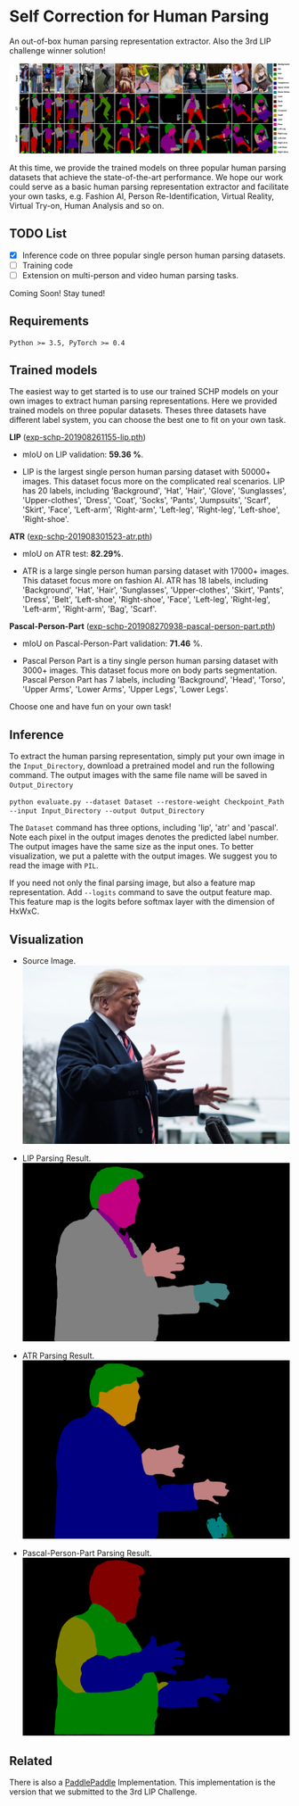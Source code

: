 # Self Correction for Human Parsing

An out-of-box human parsing representation extractor. Also the 3rd LIP challenge winner solution!

![lip-visualization](./img/lip-visualization.jpg)

At this time, we provide the trained models on three popular human parsing datasets that achieve the state-of-the-art performance. We hope our work could serve as a basic human parsing representation extractor and facilitate your own tasks, e.g. Fashion AI, Person Re-Identification, Virtual Reality, Virtual Try-on, Human Analysis and so on.

## TODO List

- [x] Inference code on three popular single person human parsing datasets.
- [ ] Training code
- [ ] Extension on multi-person and video human parsing tasks.

Coming Soon! Stay tuned!

## Requirements

```
Python >= 3.5, PyTorch >= 0.4
```

## Trained models

The easiest way to get started is to use our trained SCHP models on your own images to extract human parsing representations. Here we provided trained models on three popular datasets. Theses three datasets have different label system, you can choose the best one to fit on your own task.

**LIP** ([exp-schp-201908261155-lip.pth](https://drive.google.com/file/d/1ZrTiadzAOM332d896fw7JZQ2lWALedDB/view?usp=sharing))

* mIoU on LIP validation: **59.36 %**.

* LIP is the largest single person human parsing dataset with 50000+ images. This dataset focus more on the complicated real scenarios. LIP has 20 labels, including 'Background', 'Hat', 'Hair', 'Glove', 'Sunglasses', 'Upper-clothes', 'Dress', 'Coat', 'Socks', 'Pants', 'Jumpsuits', 'Scarf', 'Skirt', 'Face', 'Left-arm', 'Right-arm', 'Left-leg', 'Right-leg', 'Left-shoe', 'Right-shoe'.

**ATR** ([exp-schp-201908301523-atr.pth](https://drive.google.com/file/d/1klCtqx51orBkFKdkvYwM4qao_vEFbJ_z/view?usp=sharing))

* mIoU on ATR test: **82.29%**.

* ATR is a large single person human parsing dataset with 17000+ images. This dataset focus more on fashion AI. ATR has 18 labels, including 'Background', 'Hat', 'Hair', 'Sunglasses', 'Upper-clothes', 'Skirt', 'Pants', 'Dress', 'Belt', 'Left-shoe', 'Right-shoe', 'Face', 'Left-leg', 'Right-leg', 'Left-arm', 'Right-arm', 'Bag', 'Scarf'.

**Pascal-Person-Part** ([exp-schp-201908270938-pascal-person-part.pth](https://drive.google.com/file/d/13ph1AloYNiC4DIGOyCLZdmA08tP9OeGu/view?usp=sharing))

* mIoU on Pascal-Person-Part validation: **71.46** %.

* Pascal Person Part is a tiny single person human parsing dataset with 3000+ images. This dataset focus more on body parts segmentation. Pascal Person Part has 7 labels, including 'Background', 'Head', 'Torso', 'Upper Arms', 'Lower Arms', 'Upper Legs', 'Lower Legs'.

Choose one and have fun on your own task!

## Inference

To extract the human parsing representation, simply put your own image in the `Input_Directory`, download a pretrained model and run the following command. The output images with the same file name will be saved in `Output_Directory`

```
python evaluate.py --dataset Dataset --restore-weight Checkpoint_Path --input Input_Directory --output Output_Directory
```

The `Dataset` command has three options, including 'lip', 'atr' and 'pascal'. Note each pixel in the output images denotes the predicted label number. The output images have the same size as the input ones. To better visualization, we put a palette with the output images. We suggest you to read the image with `PIL`.

If you need not only the final parsing image, but also a feature map representation. Add `--logits` command to save the output feature map. This feature map is the logits before softmax layer with the dimension of HxWxC.


## Visualization

* Source Image.
![demo](./input/demo.jpg)

* LIP Parsing Result.
![demo-lip](./output/demo_lip.png)

* ATR Parsing Result.
![demo-atr](./output/demo_atr.png)

* Pascal-Person-Part Parsing Result.
![demo-pascal](./output/demo_pascal.png)


## Related

There is also a [PaddlePaddle](https://github.com/PaddlePaddle/PaddleSeg/tree/master/contrib/ACE2P) Implementation.
This implementation is the version that we submitted to the 3rd LIP Challenge.